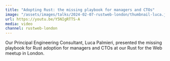 ```yaml
---
title: "Adopting Rust: the missing playbook for managers and CTOs"
image: "/assets/images/talks/2024-02-07-rustweb-london/thumbnail-luca.jpg"
url: https://youtu.be/Y5NIgRTTS-A
media: video
channel: rustweb-london
---
```


Our Principal Engineering Consultant, Luca Palmieri, presented the missing
playbook for Rust adoption for managers and CTOs at our Rust for the Web meetup
in London.

